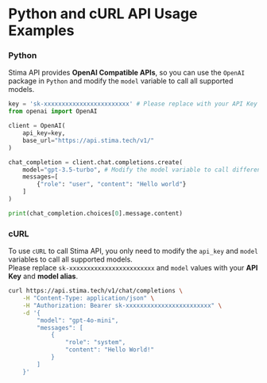 # Python and cURL API Usage Examples

### Python

Stima API provides **OpenAI Compatible APIs**, so you can use the `OpenAI` package in `Python` and modify the `model` variable to call all supported models.

```python
key = 'sk-xxxxxxxxxxxxxxxxxxxxxxxx' # Please replace with your API Key
from openai import OpenAI

client = OpenAI(
    api_key=key,
    base_url="https://api.stima.tech/v1/"
)

chat_completion = client.chat.completions.create(
    model="gpt-3.5-turbo", # Modify the model variable to call different models
    messages=[
        {"role": "user", "content": "Hello world"}
    ]
)

print(chat_completion.choices[0].message.content)

```

### cURL

To use `cURL` to call Stima API, you only need to modify the `api_key` and `model` variables to call all supported models.  
Please replace `sk-xxxxxxxxxxxxxxxxxxxxxxxx` and `model` values with your **API Key** and **model alias**.

```bash
curl https://api.stima.tech/v1/chat/completions \
    -H "Content-Type: application/json" \
    -H "Authorization: Bearer sk-xxxxxxxxxxxxxxxxxxxxxxxx" \
    -d '{
        "model": "gpt-4o-mini",
        "messages": [
            {
                "role": "system",
                "content": "Hello World!"
            }
        ]
    }'

``` 